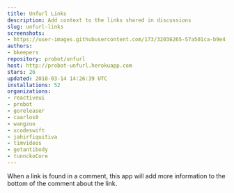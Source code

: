 ```yaml
---
title: Unfurl Links
description: Add context to the links shared in discussions
slug: unfurl-links
screenshots:
- https://user-images.githubusercontent.com/173/32036265-57a501ca-b9e4-11e7-9db3-52374fb7290c.png
authors:
- bkeepers
repository: probot/unfurl
host: http://probot-unfurl.herokuapp.com
stars: 26
updated: 2018-03-14 14:26:39 UTC
installations: 52
organizations:
- reactiveui
- probot
- goreleaser
- caarlos0
- wangzuo
- xcodeswift
- jahirfiquitiva
- timvideos
- getantibody
- tunnckoCore
---
```


When a link is found in a comment, this app will add more information to the bottom of the comment about the link.
